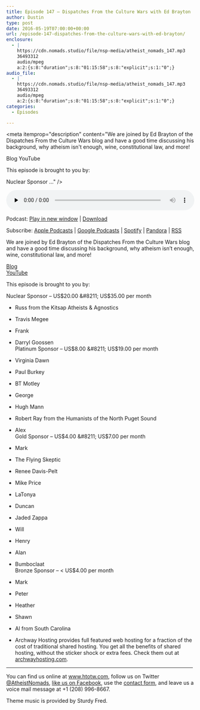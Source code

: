 ```yaml
---
title: ﻿Episode 147 – Dispatches From the Culture Wars with Ed Brayton
author: Dustin
type: post
date: 2016-05-19T07:00:00+00:00
url: /﻿episode-147-dispatches-from-the-culture-wars-with-ed-brayton/
enclosure:
  - |
    https://cdn.nomads.studio/file/nsp-media/atheist_nomads_147.mp3
    36493312
    audio/mpeg
    a:2:{s:8:"duration";s:8:"01:15:58";s:8:"explicit";s:1:"0";}
audio_file:
  - |
    https://cdn.nomads.studio/file/nsp-media/atheist_nomads_147.mp3
    36493312
    audio/mpeg
    a:2:{s:8:"duration";s:8:"01:15:58";s:8:"explicit";s:1:"0";}
categories:
  - Episodes

---
```

<div itemscope itemtype="http://schema.org/AudioObject">
  <meta itemprop="name" content="﻿Episode 147 &#8211; Dispatches From the Culture Wars with Ed Brayton" />
  
  <meta itemprop="uploadDate" content="2016-05-19T01:00:00-06:00" />
  
  <meta itemprop="encodingFormat" content="audio/mpeg" />
  
  <meta itemprop="duration" content="PT1H15M58S" />
  
  <meta itemprop="description" content="We are joined by Ed Brayton of the Dispatches From the Culture Wars blog and have a good time discussing his background, why atheism isn't enough, wine, constitutional law, and more!

Blog
YouTube

This episode is brought to you by:

Nuclear Sponsor ..." />
  
  <meta itemprop="contentUrl" content="https://dts.podtrac.com/redirect.mp3/cdn.nomads.studio/file/nsp-media/atheist_nomads_147.mp3" />
  
  <meta itemprop="contentSize" content="34.8" />
  </p> 
  
  <div class="powerpress_player" id="powerpress_player_8406">
    <audio class="wp-audio-shortcode" id="audio-5087-150" preload="none" style="width: 100%;" controls="controls"><source type="audio/mpeg" src="https://dts.podtrac.com/redirect.mp3/cdn.nomads.studio/file/nsp-media/atheist_nomads_147.mp3?_=150" /><a href="https://dts.podtrac.com/redirect.mp3/cdn.nomads.studio/file/nsp-media/atheist_nomads_147.mp3">https://dts.podtrac.com/redirect.mp3/cdn.nomads.studio/file/nsp-media/atheist_nomads_147.mp3</a></audio>
  </div>
</div>

<p class="powerpress_links powerpress_links_mp3">
  Podcast: <a href="https://dts.podtrac.com/redirect.mp3/cdn.nomads.studio/file/nsp-media/atheist_nomads_147.mp3" class="powerpress_link_pinw" target="_blank" title="Play in new window" onclick="return powerpress_pinw('https://htotw.com/?powerpress_pinw=5087-podcast');" rel="nofollow">Play in new window</a> | <a href="https://dts.podtrac.com/redirect.mp3/cdn.nomads.studio/file/nsp-media/atheist_nomads_147.mp3" class="powerpress_link_d" title="Download" rel="nofollow" download="atheist_nomads_147.mp3">Download</a>
</p>

<p class="powerpress_links powerpress_subscribe_links">
  Subscribe: <a href="https://podcasts.apple.com/us/podcast/humanists-take-on-the-world/id530050098?mt=2&ls=1" class="powerpress_link_subscribe powerpress_link_subscribe_itunes" target="_blank" title="Subscribe on Apple Podcasts" rel="nofollow">Apple Podcasts</a> | <a href="https://www.google.com/podcasts?feed=aHR0cDovL2F0aGVpc3Rub21hZHMubGlic3luLmNvbS9yc3M%3D" class="powerpress_link_subscribe powerpress_link_subscribe_googleplay" target="_blank" title="Subscribe on Google Podcasts" rel="nofollow">Google Podcasts</a> | <a href="https://open.spotify.com/show/3LzK2xZGike6Tc1GEMtMbr?si=LieN9SNuTpq96smuaUsH8A" class="powerpress_link_subscribe powerpress_link_subscribe_spotify" target="_blank" title="Subscribe on Spotify" rel="nofollow">Spotify</a> | <a href="https://www.pandora.com/podcast/atheist-nomads/PC:10122?corr=62071012&part=ug" class="powerpress_link_subscribe powerpress_link_subscribe_pandora" target="_blank" title="Subscribe on Pandora" rel="nofollow">Pandora</a> | <a href="https://htotw.com/feed/podcast/" class="powerpress_link_subscribe powerpress_link_subscribe_rss" target="_blank" title="Subscribe via RSS" rel="nofollow">RSS</a>
</p>

We are joined by Ed Brayton of the Dispatches From the Culture Wars blog and have a good time discussing his background, why atheism isn&#8217;t enough, wine, constitutional law, and more!

<a href="http://www.patheos.com/blogs/dispatches/" target="_blank" rel="noopener">Blog</a>  
<a href="https://www.youtube.com/channel/UCT7q9_uPJa2WQ_kZBPWBnOw" target="_blank" rel="noopener">YouTube</a>

This episode is brought to you by:

Nuclear Sponsor &#8211; US$20.00 &#8211; US$35.00 per month  
* Russ from the Kitsap Atheists & Agnostics  
* Travis Megee  
* Frank  
* Darryl Goossen  
Platinum Sponsor &#8211; US$8.00 &#8211; US$19.00 per month  
* Virginia Dawn  
* Paul Burkey  
* BT Motley  
* George  
* Hugh Mann  
* Robert Ray from the Humanists of the North Puget Sound  
* Alex  
Gold Sponsor &#8211; US$4.00 &#8211; US$7.00 per month  
* Mark  
* The Flying Skeptic  
* Renee Davis-Pelt  
* Mike Price  
* LaTonya  
* Duncan  
* Jaded Zappa  
* Will  
* Henry  
* Alan  
* Bumboclaat  
Bronze Sponsor &#8211; < US$4.00 per month  
* Mark  
* Peter  
* Heather  
* Shawn  
* Al from South Carolina

* Archway Hosting provides full featured web hosting for a fraction of the cost of traditional shared hosting. You get all the benefits of shared hosting, without the sticker shock or extra fees. Check them out at <a href="http://archwayhosting.com/" target="_blank" rel="noopener">archwayhosting.com</a>.

<hr width="500" />

You can find us online at <a href="https://www.htotw.com/" target="_blank" rel="noopener">www.htotw.com</a>, follow us on Twitter <a href="https://htotw.com/twitter" target="_blank" rel="noopener">@AtheistNomads</a>, <a href="https://htotw.com/facebook" target="_blank" rel="noopener">like us on Facebook</a>, use the [contact form](https://htotw.com/contact), and leave us a voice mail message at +1 (208) 996-8667.

Theme music is provided by Sturdy Fred.